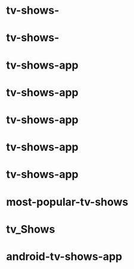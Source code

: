 # tv-shows-
# tv-shows-
# tv-shows-app
# tv-shows-app
# tv-shows-app
# tv-shows-app
# tv-shows-app
# most-popular-tv-shows
# tv_Shows
# android-tv-shows-app
